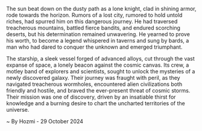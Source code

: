 
The sun beat down on the dusty path as a lone knight, clad in shining armor, rode towards the horizon. Rumors of a lost city, rumored to hold untold riches, had spurred him on this dangerous journey. He had traversed treacherous mountains, battled fierce bandits, and endured scorching deserts, but his determination remained unwavering. He yearned to prove his worth, to become a legend whispered in taverns and sung by bards, a man who had dared to conquer the unknown and emerged triumphant.

The starship, a sleek vessel forged of advanced alloys, cut through the vast expanse of space, a lonely beacon against the cosmic canvas. Its crew, a motley band of explorers and scientists, sought to unlock the mysteries of a newly discovered galaxy. Their journey was fraught with peril, as they navigated treacherous wormholes, encountered alien civilizations both friendly and hostile, and braved the ever-present threat of cosmic storms. Their mission was one of discovery, driven by an insatiable thirst for knowledge and a burning desire to chart the uncharted territories of the universe. 

~ By Hozmi - 29 October 2024
